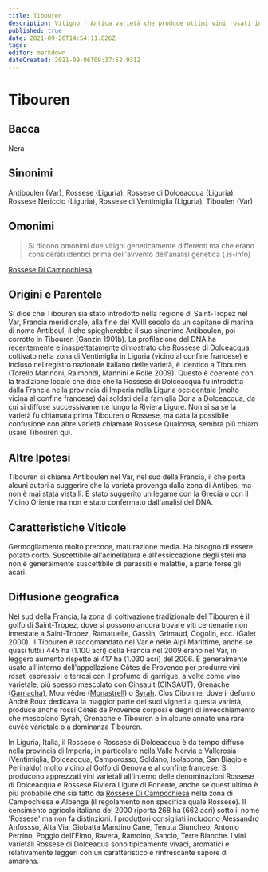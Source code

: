 ```yaml
---
title: Tibouren
description: Vitigno | Antica varietà che produce ottimi vini rosati in Provenza e rossi leggeri oltre il confine in Italia, in Liguria.
published: true
date: 2021-09-26T14:54:11.826Z
tags: 
editor: markdown
dateCreated: 2021-09-06T09:37:52.931Z
---
```


# Tibouren

## Bacca
Nera
## Sinonimi
Antiboulen (Var), Rossese (Liguria), Rossese di Dolceacqua (Liguria), Rossese Nericcio (Liguria), Rossese di Ventimiglia (Liguria), Tiboulen (Var)

## Omonimi
> Si dicono omonimi due vitigni geneticamente differenti ma che erano considerati identici prima dell'avvento dell'analisi genetica
{.is-info}

[Rossese Di Campochiesa](/vitigni/Italia/rossese-di-campochiesa)


## Origini e Parentele

Si dice che Tibouren sia stato introdotto nella regione di Saint-Tropez nel Var, Francia meridionale, alla fine del XVIII secolo da un capitano di marina di nome Antiboul, il che spiegherebbe il suo sinonimo Antiboulen, poi corrotto in Tibouren (Ganzin 1901b). La profilazione del DNA ha recentemente e inaspettatamente dimostrato che Rossese di Dolceacqua, coltivato nella zona di Ventimiglia in Liguria (vicino al confine francese) e incluso nel registro nazionale italiano delle varietà, è identico a Tibouren (Torello Marinoni, Raimondi, Mannini e Rolle 2009). Questo è coerente con la tradizione locale che dice che la Rossese di Dolceacqua fu introdotta dalla Francia nella provincia di Imperia nella Liguria occidentale (molto vicina al confine francese) dai soldati della famiglia Doria a Dolceacqua, da cui si diffuse successivamente lungo la Riviera Ligure. Non si sa se la varietà fu chiamata prima Tibouren o Rossese, ma data la possibile confusione con altre varietà chiamate Rossese Qualcosa, sembra più chiaro usare Tibouren qui.

## Altre Ipotesi

Tibouren si chiama Antiboulen nel Var, nel sud della Francia, il che porta alcuni autori a suggerire che la varietà provenga dalla zona di Antibes, ma non è mai stata vista lì. È stato suggerito un legame con la Grecia o con il Vicino Oriente ma non è stato confermato dall'analisi del DNA.

## Caratteristiche Viticole

Germogliamento molto precoce, maturazione media. Ha bisogno di essere potato corto. Suscettibile all'acinellatura e all'essiccazione degli steli ma non è generalmente suscettibile di parassiti e malattie, a parte forse gli acari.

## Diffusione geografica

Nel sud della Francia, la zona di coltivazione tradizionale del Tibouren è il golfo di Saint-Tropez, dove si possono ancora trovare viti centenarie non innestate a Saint-Tropez, Ramatuelle, Gassin, Grimaud, Cogolin, ecc. (Galet 2000). Il Tibouren è raccomandato nel Var e nelle Alpi Marittime, anche se quasi tutti i 445 ha (1.100 acri) della Francia nel 2009 erano nel Var, in leggero aumento rispetto ai 417 ha (1.030 acri) del 2006. È generalmente usato all'interno dell'appellazione Côtes de Provence per produrre vini rosati espressivi e terrosi con il profumo di garrigue, a volte come vino varietale, più spesso mescolato con Cinsault (CINSAUT), Grenache ([Garnacha](/vitigni/Spagna/bacca-nera/garnacha)), Mourvèdre ([Monastrell](/vitigni/bacca-nera/monastrell)) o [Syrah](/vitigni/Italia/syrah). Clos Cibonne, dove il defunto André Roux dedicava la maggior parte dei suoi vigneti a questa varietà, produce anche rossi Côtes de Provence corposi e degni di invecchiamento che mescolano Syrah, Grenache e Tibouren e in alcune annate una rara cuvée varietale o a dominanza Tibouren.

In Liguria, Italia, il Rossese o Rossese di Dolceacqua è da tempo diffuso nella provincia di Imperia, in particolare nella Valle Nervia e Vallerosia (Ventimiglia, Dolceacqua, Camporosso, Soldano, Isolabona, San Biagio e Perinaldo) molto vicino al Golfo di Genova e al confine francese. Si producono apprezzati vini varietali all'interno delle denominazioni Rossese di Dolceacqua e Rossese Riviera Ligure di Ponente, anche se quest'ultimo è più probabile che sia fatto da [Rossese Di Campochiesa](/vitigni/Italia/rossese-di-campochiesa) nella zona di Campochiesa e Albenga (il regolamento non specifica quale Rossese). Il censimento agricolo italiano del 2000 riporta 268 ha (662 acri) sotto il nome 'Rossese' ma non fa distinzioni. I produttori consigliati includono Alessandro Anfossso, Alta Via, Giobatta Mandino Cane, Tenuta Giuncheo, Antonio Perrino, Poggio dell'Elmo, Ravera, Ramoino, Sancio, Terre Bianche. I vini varietali Rossese di Dolceaqua sono tipicamente vivaci, aromatici e relativamente leggeri con un caratteristico e rinfrescante sapore di amarena.